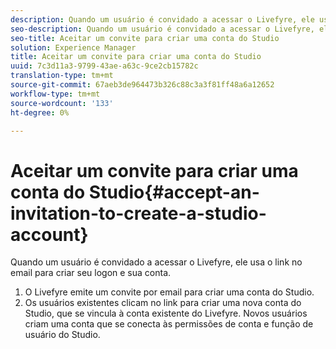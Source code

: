 ```yaml
---
description: Quando um usuário é convidado a acessar o Livefyre, ele usa o link no email para criar seu logon e sua conta.
seo-description: Quando um usuário é convidado a acessar o Livefyre, ele usa o link no email para criar seu logon e sua conta.
seo-title: Aceitar um convite para criar uma conta do Studio
solution: Experience Manager
title: Aceitar um convite para criar uma conta do Studio
uuid: 7c3d11a3-9799-43ae-a63c-9ce2cb15782c
translation-type: tm+mt
source-git-commit: 67aeb3de964473b326c88c3a3f81ff48a6a12652
workflow-type: tm+mt
source-wordcount: '133'
ht-degree: 0%

---
```



# Aceitar um convite para criar uma conta do Studio{#accept-an-invitation-to-create-a-studio-account}

Quando um usuário é convidado a acessar o Livefyre, ele usa o link no email para criar seu logon e sua conta.

1. O Livefyre emite um convite por email para criar uma conta do Studio.
1. Os usuários existentes clicam no link para criar uma nova conta do Studio, que se vincula à conta existente do Livefyre. Novos usuários criam uma conta que se conecta às permissões de conta e função de usuário do Studio.
